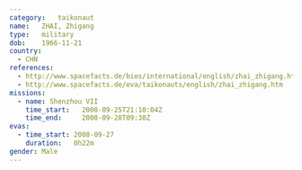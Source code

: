```yaml
---
category:	taikonaut
name:	ZHAI, Zhigang
type:	military
dob:	1966-11-21
country:
  - CHN
references:
  - http://www.spacefacts.de/bios/international/english/zhai_zhigang.htm
  - http://www.spacefacts.de/eva/taikonauts/english/zhai_zhigang.htm
missions:
  - name: Shenzhou VII
    time_start:   2008-09-25T21:10:04Z
    time_end:     2008-09-28T09:38Z
evas:
  - time_start: 2008-09-27
    duration:   0h22m
gender:	Male
---
```

